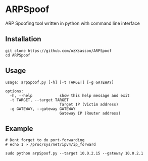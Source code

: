 # ARPSpoof
ARP Spoofing tool written in python with command line interface

## Installation
```
git clone https://github.com/ozXsasson/ARPSpoof
cd ARPSpoof
```

## Usage
```
usage: arpSpoof.py [-h] [-t TARGET] [-g GATEWAY]

options:
  -h, --help            show this help message and exit
  -t TARGET, --target TARGET
                        Target IP (Victim address)
  -g GATEWAY, --gateway GATEWAY
                        Gateway IP (Router address)
```

## Example
```
# Dont forget to do port-forwarding
# echo 1 > /proc/sys/net/ipv4/ip_forward

sudo python arpSpoof.py --target 10.0.2.15 --gateway 10.0.2.1

